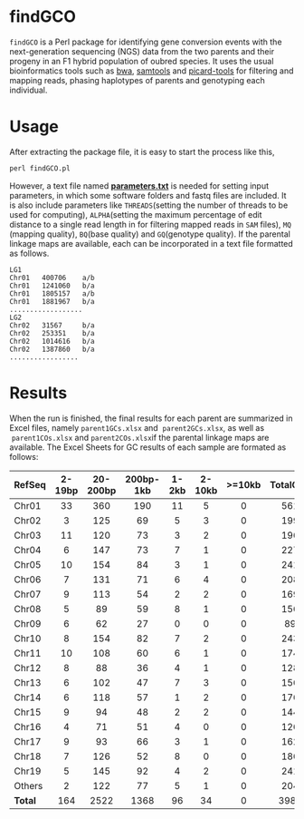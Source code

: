 # findGCO 
`findGCO` is a Perl package for identifying gene conversion events with the next-generation sequencing (NGS) data from the two parents and their progeny in an F1 hybrid population of oubred species. It uses the usual bioinformatics tools such as [bwa](http://bio-bwa.sourceforge.net), [samtools](http://samtools.sourceforge.net) and [picard-tools](http://broadinstitute.github.io/picard) for filtering and mapping reads, phasing haplotypes of parents and genotyping each individual.
# Usage 
After extracting the package file, it is easy to start the process like this, <br>
 ```Perl
 perl findGCO.pl
 ```
However, a text file named [**parameters.txt**](https://github.com/tongchf/findGCO/blob/master/parameters.txt) is needed for setting input parameters, in which some software folders and fastq files are included. It is also include parameters like `THREADS`(setting the number of threads to be used for computing), `ALPHA`(setting the maximum percentage of edit distance to a single read length in for filtering mapped reads in `SAM` files), `MQ` (mapping quality), `BQ`(base quality) and `GQ`(genotype quality). If the parental linkage maps are available, each can be incorporated in a text file formatted as follows. <br> 

    LG1  
    Chr01	400706	  a/b  
    Chr01	1241060	  b/a  
    Chr01	1805157	  a/b  
    Chr01	1881967	  b/a  
    ..................  
    LG2  
    Chr02	31567	  b/a  
    Chr02	253351	  b/a  
    Chr02	1014616	  b/a  
    Chr02	1387860	  b/a  
    .................  

# Results
When the run is finished, the final results for each parent are summarized in Excel files, namely `parent1GCs.xlsx` and  `parent2GCs.xlsx`, as well as  `parent1COs.xlsx` and `parent2COs.xlsx`if the parental linkage maps are available. The Excel Sheets for GC results of each sample are formated as follows:

|RefSeq	|2-19bp	|20-200bp	|200bp-1kb	|1-2kb	|2-10kb	|>=10kb	|TotalGCs	|GClength|
|--------|:------:|:------:|:------:|:------:|:------:|:------:|:------:| --------------- |
|Chr01	|33	|360	|190	|11	|5	|0	|561	|222.3716578  |
|Chr02	|3	|125	|69	|5	|3	|0	|199	|235.2361809  |
|Chr03	|11	|120	|73	|3	|2	|0	|196	|233.3622449  |
|Chr04	|6	|147	|73	|7	|1	|0	|227	|216.8964758  |
|Chr05	|10	|154	|84	|3	|1	|0	|241	|207.4356846  |
|Chr06	|7	|131	|71	|6	|4	|0	|208	|240.4879808  |
|Chr07	|9	|113	|54	|2	|2	|0	|169	|218.795858  |
|Chr08	|5	|89	|59	|8	|1	|0	|156	|299.7179487  |
|Chr09	|6	|62	|27	|0	|0	|0	|89	|182.0561798  |
|Chr10	|8	|154	|82	|7	|2	|0	|243	|231.1646091  |
|Chr11	|10	|108	|60	|6	|1	|0	|174	|255.9224138  |
|Chr12	|8	|88	|36	|4	|1	|0	|128	|221.0039063  |
|Chr13	|6	|102	|47	|7	|3	|0	|156	|247.3910256  |
|Chr14	|6	|118	|57	|1	|2	|0	|176	|197.28125  |
|Chr15	|9	|94	|48	|2	|2	|0	|144	|212.9548611  |
|Chr16	|4	|71	|51	|4	|0	|0	|126	|247.0833333  |
|Chr17	|9	|93	|66	|3	|1	|0	|162	|242.8302469  |
|Chr18	|7	|126	|52	|8	|0	|0	|186	|230.155914  |
|Chr19	|5	|145	|92	|4	|2	|0	|241	|226.8506224  |
|Others	|2	|122	|77	|5	|1	|0	|204	|240.4362745  |
|**Total**	|164	|2522	|1368	|96	|34	|0	|3986	|229.9192173  |
